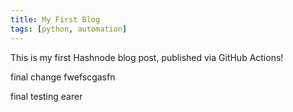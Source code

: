 ```yaml
---
title: My First Blog
tags: [python, automation]
---
```


This is my first Hashnode blog post, published via GitHub Actions! 

final change fwefscgasfn

final testing earer